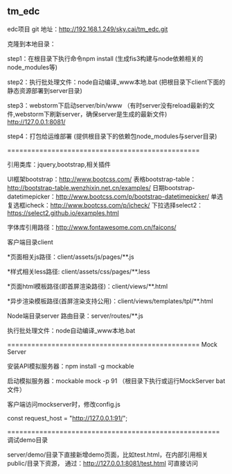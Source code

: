 ﻿## tm_edc

edc项目
git 地址：http://192.168.1.249/sky.cai/tm_edc.git

克隆到本地目录：

step1：在根目录下执行命令npm install
(生成fis3构建与node依赖相关的node_modules等)

step2：执行批处理文件：node自动编译_www本地.bat
(把根目录下client下面的静态资源部署到server目录)

step3：webstorm下启动server/bin/www
 （有时server没有reload最新的文件,webstorm下刷新server，确保server是生成的最新文件)
http://127.0.0.1:8081/

step4：打包给运维部署
(提供根目录下的依赖包node_modules与server目录)

================================================

引用类库：jquery,bootstrap,相关插件

UI框架bootstrap：http://www.bootcss.com/
表格bootstrap-table：http://bootstrap-table.wenzhixin.net.cn/examples/
日期bootstrap-datetimepicker：http://www.bootcss.com/p/bootstrap-datetimepicker/
单选复选框icheck：http://www.bootcss.com/p/icheck/
下拉选择select2：https://select2.github.io/examples.html

字体库引用路径：http://www.fontawesome.com.cn/faicons/

客户端目录client

*页面相关js路径：client/assets/js/pages/**.js

*样式相关less路径: client/assets/css/pages/**.less

*页面html模板路径(即首屏渲染路径)：client/views/**.html

*异步渲染模板路径(首屏渲染支持公用)：client/views/templates/tpl/**.html

Node端目录server
路由目录：server/routes/**.js

执行批处理文件：node自动编译_www本地.bat

================================================
Mock Server

安装API模拟服务器：npm install -g mockable

启动模拟服务器：mockable mock -p 91 （根目录下执行或运行MockServer bat文件）

客户端访问mockserver时，修改config.js

const request_host = "http://127.0.0.1:91/";

=====================================================
调试demo目录

server/demo/目录下直接新增demo页面，比如test.html，在内部引用相关public/目录下资源，
通过：http://127.0.0.1:8081/test.html 可直接访问












